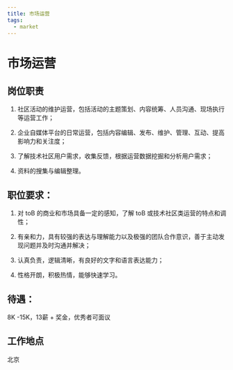 ```yaml
---
title: 市场运营
tags:
  - market
---
```


# 市场运营

## 岗位职责

1. 社区活动的维护运营，包括活动的主题策划、内容统筹、人员沟通、现场执行等运营工作；

2. 企业自媒体平台的日常运营，包括内容编辑、发布、维护、管理、互动、提高影响力和关注度；

3. 了解技术社区用户需求，收集反馈，根据运营数据挖掘和分析用户需求；

4. 资料的搜集与编辑整理。

## 职位要求：

1. 对 toB 的商业和市场具备一定的感知，了解 toB 或技术社区类运营的特点和调性；

2. 有亲和力，具有较强的表达与理解能力以及极强的团队合作意识，善于主动发现问题并及时沟通并解决；

3. 认真负责，逻辑清晰，有良好的文字和语言表达能力；

4. 性格开朗，积极热情，能够快速学习。

## 待遇：

8K -15K，13薪 + 奖金，优秀者可面议

## 工作地点

北京
